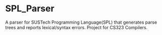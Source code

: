 # SPL_Parser
 A parser for SUSTech Programming Language(SPL) that generates parse trees and reports lexical/syntax errors. Project for CS323 Compilers.
